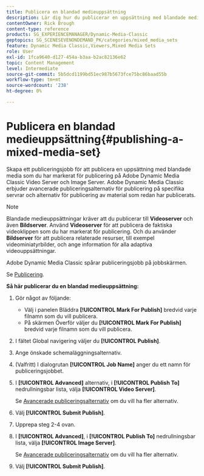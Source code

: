 ```yaml
---
title: Publicera en blandad medieuppsättning
description: Lär dig hur du publicerar en uppsättning med blandade media från Adobe Dynamic Media Classic.
contentOwner: Rick Brough
content-type: reference
products: SG_EXPERIENCEMANAGER/Dynamic-Media-Classic
geptopics: SG_SCENESEVENONDEMAND_PK/categories/mixed_media_sets
feature: Dynamic Media Classic,Viewers,Mixed Media Sets
role: User
exl-id: 1fca9640-d127-454a-b3aa-b2ac82136e62
topic: Content Management
level: Intermediate
source-git-commit: 5b5dcd1199bd51ec987b5673fce75bc86baad55b
workflow-type: tm+mt
source-wordcount: '238'
ht-degree: 0%

---
```


# Publicera en blandad medieuppsättning{#publishing-a-mixed-media-set}

Skapa ett publiceringsjobb för att publicera en uppsättning med blandade media som du har markerat för publicering på Adobe Dynamic Media Classic Video Server och Image Server. Adobe Dynamic Media Classic erbjuder avancerade publiceringsalternativ för publicering på specifika servrar och alternativ för publicering av material som redan har publicerats.

>[!NOTE]
>
>Blandade medieuppsättningar kräver att du publicerar till **Videoserver** och även **Bildserver**. Använd **Videoserver** för att publicera de faktiska videoklippen som du har markerat för publicering. Och du använder **Bildserver** för att publicera relaterade resurser, till exempel videominiatyrbilder, och ange information för alla adaptiva videouppsättningar.

Adobe Dynamic Media Classic spårar publiceringsjobb på jobbskärmen.

Se [Publicering](publishing-files.md#publishing_files).

<!-- 

Comment Type: remark
Last Modified By: unknown unknown 
Last Modified Date: 

<p>RB: Updated the following steps as per Cynthia email, 11/9/2012, added 11/12/2012</p>

 -->

**Så här publicerar du en blandad medieuppsättning:**

1. Gör något av följande:

   * Välj i panelen Bläddra **[!UICONTROL Mark For Publish]** bredvid varje filnamn som du vill publicera.
   * På skärmen Överför väljer du **[!UICONTROL Mark For Publish]** bredvid varje filnamn som du vill publicera.

1. I fältet Global navigering väljer du **[!UICONTROL Publish]**.
1. Ange önskade schemaläggningsalternativ.
1. (Valfritt) I dialogrutan **[!UICONTROL Job Name]** anger du ett namn för publiceringsjobbet.
1. I **[!UICONTROL Advanced]** alternativ, i **[!UICONTROL Publish To]** nedrullningsbar lista, välja **[!UICONTROL Video Server]**.

   Se [Avancerade publiceringsalternativ](publishing-files.md#advanced_publish_options) om du vill ha fler alternativ.

1. Välj **[!UICONTROL Submit Publish]**.
1. Upprepa steg 2-4 ovan.
1. I **[!UICONTROL Advanced]**, i **[!UICONTROL Publish To]** nedrullningsbar lista, välja **[!UICONTROL Image Server]**.

   Se [Avancerade publiceringsalternativ](publishing-files.md#advanced_publish_options) om du vill ha fler alternativ.

1. Välj **[!UICONTROL Submit Publish]**.
